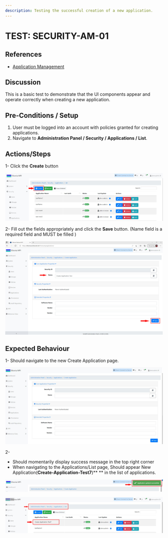 ```yaml
---
description: Testing the successful creation of a new application.
---
```


# TEST: SECURITY-AM-01

## References

* [Application Management](../../../../../../operations/system-administration/security-administration/application-management.md)

## Discussion

This is a basic test to demonstrate that the UI components appear and operate correctly when creating a new application.

## **Pre-Conditions / Setup**

1. User must be logged into an account with policies granted for creating applications.
2. Navigate to **Administration Panel / Security / Applications / List**.

## Actions/Steps

1- Click the **Create** button &#x20;

![](<../../../../../../.gitbook/assets/1 (4).jpg>)

2- Fill out the fields appropriately and click the **Save** button. (Name field is a required field and MUST be filled )

![](<../../../../../../.gitbook/assets/3 (10).jpg>)

## Expected Behaviour

1- Should navigate to the new Create Application page.

![](<../../../../../../.gitbook/assets/2 (1).jpg>)

2-

* Should momentarily display success message in the top right corner
* When navigating to the Applications/List page, Should appear New Application(**Create-Application-Test7**)** ** in the list of applications.

![](<../../../../../../.gitbook/assets/4 (2).jpg>)

![](../../../../../../.gitbook/assets/5.jpg)
